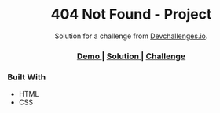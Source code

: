 <!-- Please update value in the {}  -->

<h1 align="center">404 Not Found - Project</h1>

<div align="center">
   Solution for a challenge from  <a href="http://devchallenges.io" target="_blank">Devchallenges.io</a>.
</div>

<div align="center">
  <h3>
    <a href="https://{404pagewebsite.netlify.app}">
      Demo
    </a>
    <span> | </span>
    <a href="https://{github.com/IuryGames1/404page}">
      Solution
    </a>
    <span> | </span>
    <a href="https://devchallenges.io/challenges/wBunSb7FPrIepJZAg0sY">
      Challenge
    </a>
  </h3>
</div>

### Built With

- HTML
- CSS

